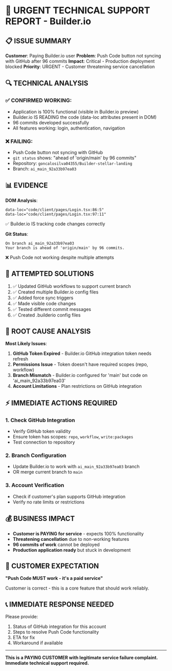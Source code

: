 # 🚨 URGENT TECHNICAL SUPPORT REPORT - Builder.io

## 📋 ISSUE SUMMARY

**Customer**: Paying Builder.io user
**Problem**: Push Code button not syncing with GitHub after 96 commits
**Impact**: Critical - Production deployment blocked
**Priority**: URGENT - Customer threatening service cancellation

## 🔍 TECHNICAL ANALYSIS

### ✅ CONFIRMED WORKING:

- Application is 100% functional (visible in Builder.io preview)
- Builder.io IS READING the code (data-loc attributes present in DOM)
- 96 commits developed successfully
- All features working: login, authentication, navigation

### ❌ FAILING:

- Push Code button not syncing with GitHub
- `git status` shows: "ahead of 'origin/main' by 96 commits"
- Repository: `goncalosilva04355/Builder-stellar-landing`
- Branch: `ai_main_92a33b97ea03`

## 📊 EVIDENCE

**DOM Analysis**:

```
data-loc="code/client/pages/Login.tsx:86:5"
data-loc="code/client/pages/Login.tsx:97:11"
```

✅ Builder.io IS tracking code changes correctly

**Git Status**:

```
On branch ai_main_92a33b97ea03
Your branch is ahead of 'origin/main' by 96 commits.
```

❌ Push Code not working despite multiple attempts

## 🔧 ATTEMPTED SOLUTIONS

1. ✅ Updated GitHub workflows to support current branch
2. ✅ Created multiple Builder.io config files
3. ✅ Added force sync triggers
4. ✅ Made visible code changes
5. ✅ Tested different commit messages
6. ✅ Created .builderio config files

## 🚨 ROOT CAUSE ANALYSIS

**Most Likely Issues**:

1. **GitHub Token Expired** - Builder.io GitHub integration token needs refresh
2. **Permissions Issue** - Token doesn't have required scopes (repo, workflow)
3. **Branch Mismatch** - Builder.io configured for 'main' but code on 'ai_main_92a33b97ea03'
4. **Account Limitations** - Plan restrictions on GitHub integration

## ⚡ IMMEDIATE ACTIONS REQUIRED

### 1. **Check GitHub Integration**

- Verify GitHub token validity
- Ensure token has scopes: `repo`, `workflow`, `write:packages`
- Test connection to repository

### 2. **Branch Configuration**

- Update Builder.io to work with `ai_main_92a33b97ea03` branch
- OR merge current branch to `main`

### 3. **Account Verification**

- Check if customer's plan supports GitHub integration
- Verify no rate limits or restrictions

## 💰 BUSINESS IMPACT

- **Customer is PAYING for service** - expects 100% functionality
- **Threatening cancellation** due to non-working features
- **96 commits of work** cannot be deployed
- **Production application ready** but stuck in development

## 🎯 CUSTOMER EXPECTATION

**"Push Code MUST work - it's a paid service"**

Customer is correct - this is a core feature that should work reliably.

## 📞 IMMEDIATE RESPONSE NEEDED

Please provide:

1. Status of GitHub integration for this account
2. Steps to resolve Push Code functionality
3. ETA for fix
4. Workaround if available

---

**This is a PAYING CUSTOMER with legitimate service failure complaint.**
**Immediate technical support required.**
